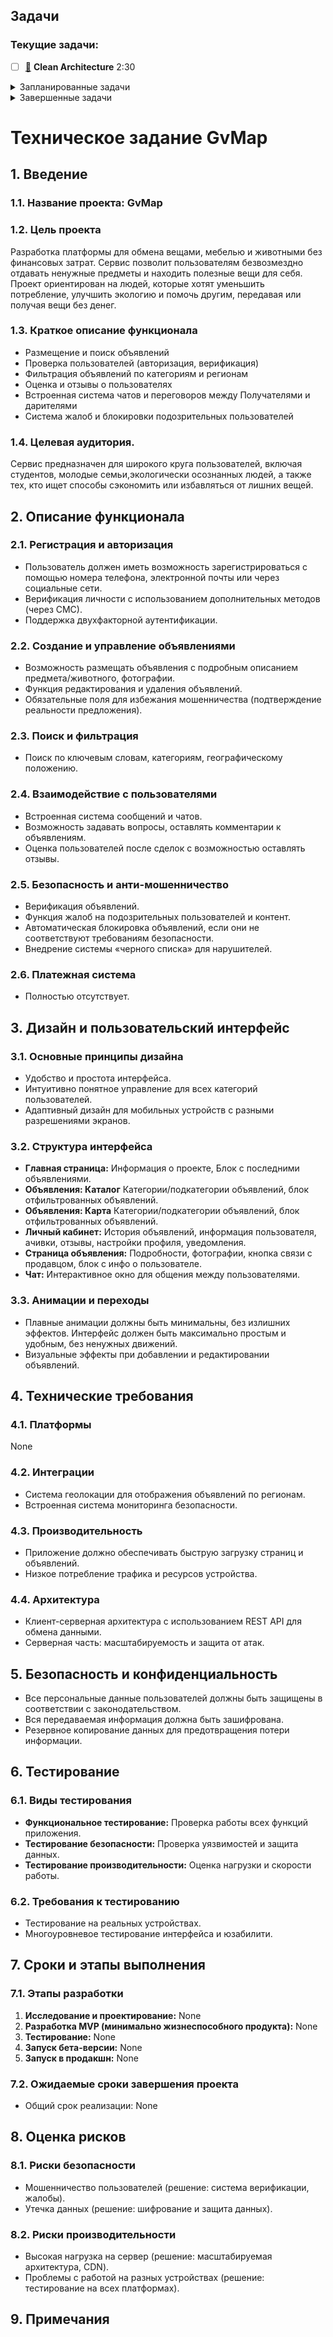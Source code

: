 ## Задачи

### Текущие задачи:

- [ ] [🎥](https://www.youtube.com/watch?v=WlCDcr8JYFU) __Clean Architecture__ 2:30

<details>
  <summary>Запланированные задачи</summary>

- [ ] [🎥](https://www.youtube.com/watch?v=bcMZGPIeGzk) __Middleware in FastAPI__
- [ ] 📚 __Поколение Python: алгоритмы и структуры данных__ - курс выходит 1 апреля  
- [ ] [📚](https://stepik.org/course/193691/syllabus) __C/C++__
- [ ] [🎥](https://www.youtube.com/watch?v=eDuuKvIWzew&list=PLA0M1Bcd0w8zmegfAUfFMiACPKfdW4ifD) __NumPy__
- [ ] [🎥](https://www.youtube.com/watch?v=HemPVRvVm40&list=PLBP4Q3FNSLK2EujXiPUeTIOVnydZS8YJk) __Pandas__
- [ ] [🎥](https://www.youtube.com/watch?v=gA3A_epB3So&t=755s) __База по оптимизации PostgreSQL__

</details>

<details>
  <summary>Завершенные задачи</summary>

- [x] [📚](https://stepik.org/course/199114/syllabus) Брокеры сообщений. Apache Kafka

</details>



# Техническое задание GvMap

## 1. Введение
### 1.1. Название проекта: GvMap
### 1.2. Цель проекта
Разработка платформы для обмена вещами, мебелью и животными без финансовых затрат. Сервис позволит пользователям безвозмездно отдавать ненужные предметы и находить полезные вещи для себя. Проект ориентирован на людей, которые хотят уменьшить потребление, улучшить экологию и помочь другим, передавая или получая вещи без денег.

### 1.3. Краткое описание функционала
- Размещение и поиск объявлений
- Проверка пользователей (авторизация, верификация)
- Фильтрация объявлений по категориям и регионам
- Оценка и отзывы о пользователях
- Встроенная система чатов и переговоров между Получателями и дарителями
- Система жалоб и блокировки подозрительных пользователей

### 1.4. Целевая аудитория.
Сервис предназначен для широкого круга пользователей, включая студентов, молодые семьи,экологически осознанных людей, а также тех, кто ищет способы сэкономить или избавляться от лишних вещей. 

## 2. Описание функционала

### 2.1. Регистрация и авторизация
- Пользователь должен иметь возможность зарегистрироваться с помощью номера телефона, электронной почты или через социальные сети.
- Верификация личности с использованием дополнительных методов (через СМС).
- Поддержка двухфакторной аутентификации.

### 2.2. Создание и управление объявлениями
- Возможность размещать объявления с подробным описанием предмета/животного, фотографии.
- Функция редактирования и удаления объявлений.
- Обязательные поля для избежания мошенничества (подтверждение реальности предложения).

### 2.3. Поиск и фильтрация
- Поиск по ключевым словам, категориям, географическому положению.

### 2.4. Взаимодействие с пользователями
- Встроенная система сообщений и чатов.
- Возможность задавать вопросы, оставлять комментарии к объявлениям.
- Оценка пользователей после сделок с возможностью оставлять отзывы.

### 2.5. Безопасность и анти-мошенничество
- Верификация объявлений.
- Функция жалоб на подозрительных пользователей и контент.
- Автоматическая блокировка объявлений, если они не соответствуют требованиям безопасности.
- Внедрение системы «черного списка» для нарушителей.

### 2.6. Платежная система
- Полностью отсутствует.

## 3. Дизайн и пользовательский интерфейс
### 3.1. Основные принципы дизайна
- Удобство и простота интерфейса.
- Интуитивно понятное управление для всех категорий пользователей.
- Адаптивный дизайн для мобильных устройств с разными разрешениями экранов.

### 3.2. Структура интерфейса
- **Главная страница:** Информация о проекте, Блок с последними объявлениями.
- **Объявления: Каталог** Категории/подкатегории объявлений, блок отфильтрованных объявлений.
- **Объявления: Карта** Категории/подкатегории объявлений, блок отфильтрованных объявлений.
- **Личный кабинет:** История объявлений, информация пользователя, ачивки, отзывы, настройки профиля, уведомления.
- **Страница объявления:** Подробности, фотографии, кнопка связи с продавцом, блок с инфо о пользователе.
- **Чат:** Интерактивное окно для общения между пользователями.

### 3.3. Анимации и переходы
- Плавные анимации должны быть минимальны, без излишних эффектов. Интерфейс должен быть максимально простым и удобным, без ненужных движений.
- Визуальные эффекты при добавлении и редактировании объявлений.

## 4. Технические требования
### 4.1. Платформы
None

### 4.2. Интеграции
- Система геолокации для отображения объявлений по регионам.
- Встроенная система мониторинга безопасности.

### 4.3. Производительность
- Приложение должно обеспечивать быструю загрузку страниц и объявлений.
- Низкое потребление трафика и ресурсов устройства.

### 4.4. Архитектура
- Клиент-серверная архитектура с использованием REST API для обмена данными.
- Серверная часть: масштабируемость и защита от атак.

## 5. Безопасность и конфиденциальность
- Все персональные данные пользователей должны быть защищены в соответствии с законодательством.
- Вся передаваемая информация должна быть зашифрована.
- Резервное копирование данных для предотвращения потери информации.

## 6. Тестирование
### 6.1. Виды тестирования
- **Функциональное тестирование:** Проверка работы всех функций приложения.
- **Тестирование безопасности:** Проверка уязвимостей и защита данных.
- **Тестирование производительности:** Оценка нагрузки и скорости работы.

### 6.2. Требования к тестированию
- Тестирование на реальных устройствах.
- Многоуровневое тестирование интерфейса и юзабилити.

## 7. Сроки и этапы выполнения
### 7.1. Этапы разработки
1. **Исследование и проектирование:** None
2. **Разработка MVP (минимально жизнеспособного продукта):** None
3. **Тестирование:** None
4. **Запуск бета-версии:** None
5. **Запуск в продакшн:** None

### 7.2. Ожидаемые сроки завершения проекта
- Общий срок реализации: None

## 8. Оценка рисков
### 8.1. Риски безопасности
- Мошенничество пользователей (решение: система верификации, жалобы).
- Утечка данных (решение: шифрование и защита данных).

### 8.2. Риски производительности
- Высокая нагрузка на сервер (решение: масштабируемая архитектура, CDN).
- Проблемы с работой на разных устройствах (решение: тестирование на всех платформах).

## 9. Примечания
